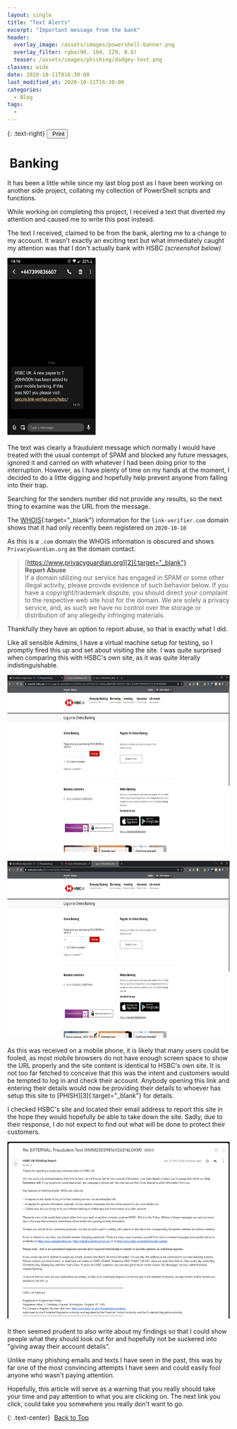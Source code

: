 ```yaml
---
layout: single
title: "Text Alerts"
excerpt: "Important message from the bank"
header:
  overlay_image: /assets/images/powershell-banner.png
  overlay_filter: rgba(90, 104, 129, 0.8)
  teaser: /assets/images/phishing/dodgey-text.png
classes: wide
date: 2020-10-11T016:30:00
last_modified_at: 2020-10-11T16:30:00
categories:
  - Blog
tags:
  - 
---
```


<script src="https://formspree.io/js/formbutton-v1.0.0.min.js" defer></script>
<script>
  window.formbutton=window.formbutton||function(){(formbutton.q=formbutton.q||[]).push(arguments)};
/* customize formbutton here*/
  formbutton("create", {
    action: "https://formspree.io/xvowjgjd",
    buttonImg: "<i class='fas fa-envelope' style='font-size:20px'/>",
    theme: "minimal",
    title: "Contact Me!",
    fields: [
      {
        type: "email",
        label: "Email:",
        name: "email",
        required: true,
        placeholder: "your@email.com"
      },
      {
        type: "textarea",
        label: "Message:",
        name: "message",
        required: true,
        placeholder: "What's on your mind?",
      },
      { type: "submit" }
    ],
    styles: {
      fontFamily: "Roboto",
      fontSize: "1em",
      title: {
        background: "#999999",
      },
      button: {
        background: "#999999",
      }
    },
    initiallyVisible: false
  });
</script>

{: .text-right}
<span style="font-size:11px;"><button onclick="window.print()"><i class="fas fa-print" aria-hidden="true" style="color: black; margin-right:5px;"></i>Print</button></span>

# <i class="fas fa-money-bill-wave" aria-hidden="true" style="color: white; margin-right:5px;"></i> Banking

It has been a little while since my last blog post as I have been working on another side project, collating my collection of PowerShell scripts and functions.

While working on completing this project, I received a text that diverted my attention and caused me to write this post instead.

The text I received, claimed to be from the bank, alerting me to a change to my account. It wasn't exactly an exciting text but what immediately caught my attention was that I don't actually bank with HSBC *(screenshot below)*

<div>
<a href="/assets/images/phishing/dodgey-text.png" data-lightbox="Text Alert" data-title="Text Alert"><img src="/assets/images/phishing/dodgey-text.png" alt="Text Alert" width="200" height="400"/></a>
</div>
<br>
The text was clearly a fraudulent message which normally I would have treated with the usual contempt of SPAM and blocked any future messages, ignored it and carried on with whatever I had been doing prior to the interruption. However, as I have plenty of time on my hands at the moment, I decided to do a little digging and hopefully help prevent anyone from falling into their trap.

Searching for the senders number did not provide any results, so the next thing to examine was the URL from the message.

The [WHOIS][1]{:target="_blank"} information for the `link-verifier.com` domain shows that it had only recently been registered on `2020-10-10`

As this is a `.com` domain the WHOIS information is obscured and shows `PrivacyGuardian.org` as the domain contact.

  > [https://www.privacyguardian.org][2]{:target="_blank"} <br>
  > **Report Abuse** <br>
  > If a domain utilizing our service has engaged in SPAM or some other illegal activity, please provide evidence of such behavior below. If you have a copyright/trademark dispute, you should direct your complaint to the respective web site host for the domain. We are solely a privacy service, and, as such we have no control over the storage or distribution of any allegedly infringing materials.

Thankfully they have an option to report abuse, so that is exactly what I did.

Like all sensible Admins, I have a virtual machine setup for testing, so I promptly fired this up and set about visiting the site. I was quite surprised when comparing this with HSBC's own site, as it was quite literally indistinguishable.

<div>
<a href="/assets/images/phishing/dodgey-site.png" data-lightbox="link-verifier.com" data-title="link-verifier.com"><img src="/assets/images/phishing/dodgey-site.png" alt="link-verifier.com" width="600" height="400"/></a>
</div>
<br>
<div>
<a href="/assets/images/phishing/hsbcs-own-site.png" data-lightbox="www.security.hsbc.co.uk" data-title="www.security.hsbc.co.uk"><img src="/assets/images/phishing/hsbcs-own-site.png" alt="www.security.hsbc.co.uk" width="600" height="400"/></a>
</div>
<br>
As this was received on a mobile phone, it is likely that many users could be fooled, as most mobile browsers do not have enough screen space to show the URL properly and the site content is identical to HSBC's own site. It is not too far fetched to conceive that this was the intent and customers would be tempted to log in and check their account. Anybody opening this link and entering their details would now be providing their details to whoever has setup this site to [PHISH][3]{:target="_blank"} for details.

I checked HSBC's site and located their email address to report this site in the hope they would hopefully be able to take down the site. Sadly, due to their response, I do not expect to find out what will be done to protect their customers.

<div>
<a href="/assets/images/phishing/hsbc-email.png" data-lightbox="HSBC Response" data-title="HSBC Response"><img src="/assets/images/phishing/hsbc-email.png" alt="HSBC Response" width="600" height="400"/></a>
</div>
<br>
It then seemed prudent to also write about my findings so that I could show people what they should look out for and hopefully not be suckered into "giving away their account details".

Unlike many phishing emails and texts I have seen in the past, this was by far one of the most convincing attempts I have seen and could easily fool anyone who wasn't paying attention.

Hopefully, this article will serve as a warning that you really should take your time and pay attention to what you are clicking on. The next link you click, could take you somewhere you really don't want to go.

{: .text-center}
<a href="#" class="btn btn--info btn--small"><i class="fas fa-caret-up" aria-hidden="true" style="color: white; margin-right:5px;"></i>Back to Top</a>

[1]: https://who.is/whois/link-verifier.com
[2]: https://www.privacyguardian.org
[3]: https://www.dictionary.com/browse/phish
